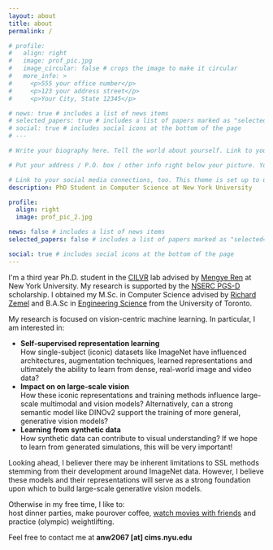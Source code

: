 ```yaml
---
layout: about
title: about
permalink: /

# profile:
#   align: right
#   image: prof_pic.jpg
#   image_circular: false # crops the image to make it circular
#   more_info: >
#     <p>555 your office number</p>
#     <p>123 your address street</p>
#     <p>Your City, State 12345</p>

# news: true # includes a list of news items
# selected_papers: true # includes a list of papers marked as "selected={true}"
# social: true # includes social icons at the bottom of the page
# ---

# Write your biography here. Tell the world about yourself. Link to your favorite [subreddit](http://reddit.com). You can put a picture in, too. The code is already in, just name your picture `prof_pic.jpg` and put it in the `img/` folder.

# Put your address / P.O. box / other info right below your picture. You can also disable any of these elements by editing `profile` property of the YAML header of your `_pages/about.md`. Edit `_bibliography/papers.bib` and Jekyll will render your [publications page](/al-folio/publications/) automatically.

# Link to your social media connections, too. This theme is set up to use [Font Awesome icons](https://fontawesome.com/) and [Academicons](https://jpswalsh.github.io/academicons/), like the ones below. Add your Facebook, Twitter, LinkedIn, Google Scholar, or just disable all of them.
description: PhD Student in Computer Science at New York University

profile:
  align: right
  image: prof_pic_2.jpg

news: false # includes a list of news items
selected_papers: false # includes a list of papers marked as "selected={true}"

social: true # includes social icons at the bottom of the page
---
```


I'm a third year Ph.D. student in the [CILVR](https://wp.nyu.edu/cilvr/) lab advised by [Mengye Ren](https://mengyeren.com/) at New York University. My research is supported by the [NSERC PGS-D](https://www.nserc-crsng.gc.ca/Students-Etudiants/PG-CS/BellandPostgrad-BelletSuperieures_eng.asp) scholarship. I obtained my M.Sc. in Computer Science advised by [Richard Zemel](https://www.cs.columbia.edu/~zemel/) and B.A.Sc in [Engineering Science](https://engsci.utoronto.ca/) from the University of Toronto.

My research is focused on vision-centric machine learning. In particular, I am interested in:
* **Self-supervised representation learning**\
  How single-subject (iconic) datasets like ImageNet have influenced architectures, augmentation techniques, learned representations and ultimately the ability to learn from dense, real-world image and video data?
* **Impact on on large-scale vision**\
  How these iconic representations and training methods influence large-scale multimodal and vision models? Alternatively, can a strong semantic model like DINOv2 support the training of more general, generative vision models?
* **Learning from synthetic data**\
  How synthetic data can contribute to visual understanding? If we hope to learn from generated simulations, this will be very important!

Looking ahead, I believer there may be inherent limitations to SSL methods stemming from their development around ImageNet data. However, I believe these models and their representations will serve as a strong foundation upon which to build large-scale generative vision models.

Otherwise in my free time, I like to:\
host dinner parties, make pourover coffee, [watch movies with friends](https://chill-flat-b3e.notion.site/7bff3a7dd0f64726b092cae6c7bfb150?v=21b1ac1e12824c39b6e731967964c5f9) and practice (olympic) weightlifting.

Feel free to contact me at **anw2067 [at] cims.nyu.edu**
